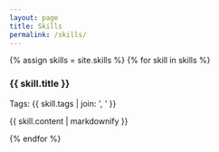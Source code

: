 ```yaml
---
layout: page
title: Skills
permalink: /skills/
---
```


{% assign skills = site.skills %}
{% for skill in skills %}
  <div class="skill">
    <h3>{{ skill.title }}</h3>
    <p>Tags: {{ skill.tags | join: ', ' }}</p>
    <p>{{ skill.content | markdownify }}</p>
  </div>
{% endfor %}
